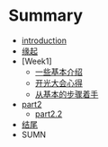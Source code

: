 # Summary

* [introduction](README.md)
* [缘起](./source/begin.md)
* [Week1]
   * [一些基本介绍](./source/一些基本介绍.md)
   * [开光大会心得](./source/开光大会心得.md)
   * [从基本的步骤着手](./source/从基本的步骤着手)
* [part2](./source/part2/introduction)
   * [part2.2](./source/part2/1.md)
* [结尾](./source/end.md)
* SUMN

